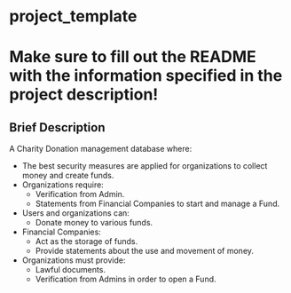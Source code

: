 # project_template

# Make sure to fill out the README with the information specified in the project description!

## Brief Description

A Charity Donation management database where:

- The best security measures are applied for organizations to collect money and create funds.
- Organizations require:
  - Verification from Admin.
  - Statements from Financial Companies to start and manage a Fund.
- Users and organizations can:
  - Donate money to various funds.
- Financial Companies:
  - Act as the storage of funds.
  - Provide statements about the use and movement of money.
- Organizations must provide:
  - Lawful documents.
  - Verification from Admins in order to open a Fund.

